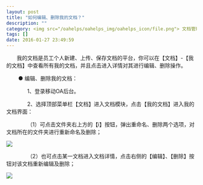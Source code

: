 ```yaml
---
layout: post
title: "如何编辑、删除我的文档？"
description: ""
category: <img src="/oahelps/oahelps_img/oahelps_icon/file.png"> 文档管理与使用
tags: []
date: 2016-01-27 23:49:59
---
```

&#160; &#160; &#160; &#160;我的文档是员工个人新建、上传、保存文档的平台，你可以在【文档】-【我的文档】中查看所有我的文档，并且点击进入详情对其进行编辑、删除操作。

&#160; &#160; &#160; &#160; ● 编辑、删除我的文档：

&#160; &#160; &#160; &#160;&#160; &#160; &#160; &#160;1、登录移动OA后台。

&#160; &#160; &#160; &#160;&#160; &#160; &#160; &#160;2、选择顶部菜单栏【文档】进入文档模块，点击【我的文档】进入我的文档界面：

&#160; &#160; &#160; &#160;&#160; &#160; &#160; &#160;（1）可点击文件夹右上方的【i】按钮，弹出重命名、删除两个选项，对文档所在的文件夹进行重新命名及删除；

![](../../../../../../../../oahelps_img/wendang_13.png)

&#160; &#160; &#160; &#160;&#160; &#160; &#160; &#160;（2）也可点击某一文档进入文档详情，点击右侧的【编辑】、【删除】按钮对该文档重新编辑及删除；

![](../../../../../../../../oahelps_img/wendang_14.png)